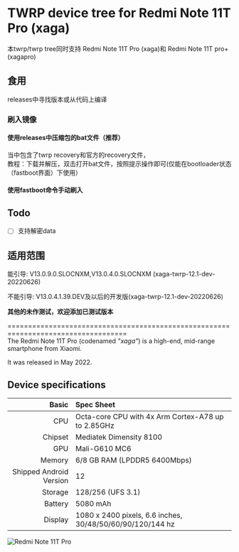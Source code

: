 # TWRP device tree for Redmi Note 11T Pro (xaga)
本twrp/twrp tree同时支持 Redmi Note 11T Pro (xaga)和 Redmi Note 11T pro+ (xagapro)

## 食用
releases中寻找版本或从代码上编译

### 刷入镜像

#### 使用releases中压缩包的bat文件（推荐）<br>
当中包含了twrp recovery和官方的recovery文件，<br>
教程：下载并解压，双击打开bat文件，按照提示操作即可(仅能在bootloader状态（fastboot界面）下使用）<br>
#### 使用fastboot命令手动刷入

## Todo
- [ ] 支持解密data
## 适用范围
能引导:
V13.0.9.0.SLOCNXM,V13.0.4.0.SLOCNXM (xaga-twrp-12.1-dev-20220626)

不能引导:
V13.0.4.1.39.DEV及以后的开发版(xaga-twrp-12.1-dev-20220626)

**其他的未作测试，欢迎添加已测试版本**

===================================================================================<br>
The Redmi Note 11T Pro (codenamed _"xaga"_) is a high-end, mid-range smartphone from Xiaomi.

It was released in May 2022.

## Device specifications

Basic   | Spec Sheet
-------:|:-------------------------
CPU     | Octa-core CPU with 4x Arm Cortex-A78 up to 2.85GHz
Chipset | Mediatek Dimensity 8100
GPU     | Mali-G610 MC6
Memory  | 6/8 GB RAM (LPDDR5 6400Mbps)
Shipped Android Version | 12
Storage | 128/256 (UFS 3.1)
Battery | 5080 mAh
Display | 1080 x 2400 pixels, 6.6 inches, 30/48/50/60/90/120/144 hz

![Redmi Note 11T Pro](https://cdn.cnbj0.fds.api.mi-img.com/b2c-shopapi-pms/pms_1653384568.5698588.png)

